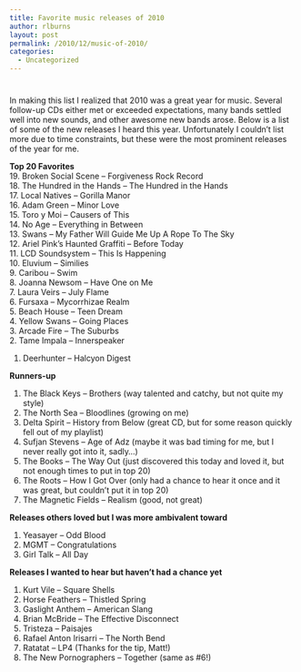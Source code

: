 ```yaml
---
title: Favorite music releases of 2010
author: rlburns
layout: post
permalink: /2010/12/music-of-2010/
categories:
  - Uncategorized
---
```

# 

In making this list I realized that 2010 was a great year for music. Several follow-up CDs either met or exceeded expectations, many bands settled well into new sounds, and other awesome new bands arose. Below is a list of some of the new releases I heard this year. Unfortunately I couldn’t list more due to time constraints, but these were the most prominent releases of the year for me. 

**Top 20 Favorites**  
19. Broken Social Scene – Forgiveness Rock Record  
18. The Hundred in the Hands – The Hundred in the Hands  
17. Local Natives – Gorilla Manor  
16. Adam Green – Minor Love  
15. Toro y Moi – Causers of This  
14. No Age – Everything in Between  
13. Swans – My Father Will Guide Me Up A Rope To The Sky  
12. Ariel Pink’s Haunted Graffiti – Before Today  
11. LCD Soundsystem – This Is Happening  
10. Eluvium – Similies  
9. Caribou – Swim  
8. Joanna Newsom – Have One on Me  
7. Laura Veirs – July Flame  
6. Fursaxa – Mycorrhizae Realm  
5. Beach House – Teen Dream  
4. Yellow Swans – Going Places  
3. Arcade Fire – The Suburbs  
2. Tame Impala – Innerspeaker  
1. Deerhunter – Halcyon Digest

**Runners-up**  
1. The Black Keys – Brothers (way talented and catchy, but not quite my style)  
2. The North Sea – Bloodlines (growing on me)  
3. Delta Spirit – History from Below (great CD, but for some reason quickly fell out of my playlist)  
4. Sufjan Stevens – Age of Adz (maybe it was bad timing for me, but I never really got into it, sadly…)  
5. The Books – The Way Out (just discovered this today and loved it, but not enough times to put in top 20)  
6. The Roots – How I Got Over (only had a chance to hear it once and it was great, but couldn’t put it in top 20)  
7. The Magnetic Fields – Realism (good, not great)

**Releases others loved but I was more ambivalent toward**  
1. Yeasayer – Odd Blood  
2. MGMT – Congratulations  
3. Girl Talk – All Day

**Releases I wanted to hear but haven’t had a chance yet**  
1. Kurt Vile – Square Shells  
2. Horse Feathers – Thistled Spring  
3. Gaslight Anthem – American Slang  
4. Brian McBride – The Effective Disconnect  
5. Tristeza – Paisajes  
6. Rafael Anton Irisarri – The North Bend  
7. Ratatat – LP4 (Thanks for the tip, Matt!)  
8. The New Pornographers – Together (same as #6!)